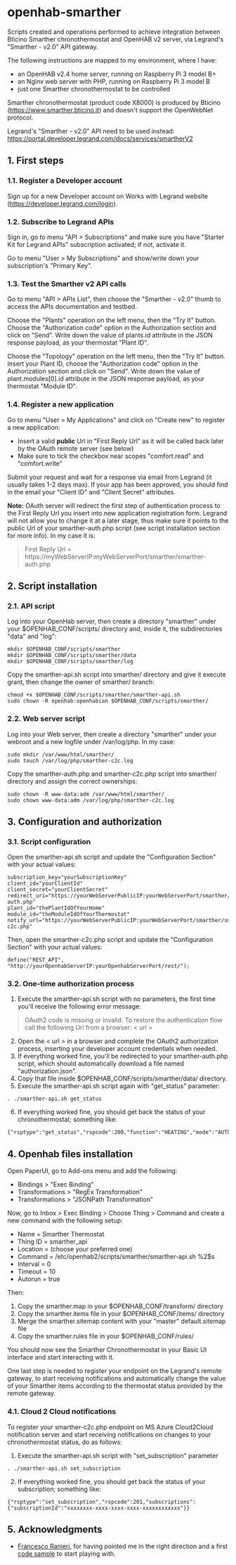 # openhab-smarther
Scripts created and operations performed to achieve integration between Bticino Smarther chronothermostat and OpenHAB v2 server, via Legrand's "Smarther - v2.0" API gateway. 

The following instructions are mapped to my environment, where I have:
- an OpenHAB v2.4 home server, running on Raspberry Pi 3 model B+
- an Nginx web server with PHP, running on Raspberry Pi 3 model B
- just one Smarther chronothermostat to be controlled 

Smarther chronothermostat (product code X8000) is produced by Bticino (https://www.smarther.bticino.it) and doesn't support the OpenWebNet protocol.

Legrand's "Smarther - v2.0" API need to be used instead: https://portal.developer.legrand.com/docs/services/smartherV2

## 1. First steps

### 1.1. Register a Developer account
Sign up for a new Developer account on Works with Legrand website (https://developer.legrand.com/login).

### 1.2. Subscribe to Legrand APIs
Sign in, go to menu "API > Subscriptions" and make sure you have "Starter Kit for Legrand APIs" subscription activated; if not, activate it.

Go to menu "User > My Subscriptions" and show/write down your subscription's "Primary Key".

### 1.3. Test the Smarther v2 API calls
Go to menu "API > APIs List", then choose the "Smarther - v2.0" thumb to access the APIs documentation and testbed.

Choose the "Plants" operation on the left menu, then the "Try It" button. Choose the "Authorization code" option in the Authorization section and click on "Send". Write down the value of plants.id attribute in the JSON response payload, as your thermostat "Plant ID".

Choose the "Topology" operation on the left menu, then the "Try It" button. Insert your Plant ID, choose the "Authorization code" option in the Authorization section and click on "Send". Write down the value of plant.modules[0].id attribute in the JSON response payload, as your thermostat "Module ID".

### 1.4. Register a new application
Go to menu "User > My Applications" and click on "Create new" to register a new application:
- Insert a valid **public** Url in "First Reply Url" as it will be called back later by the OAuth remote server (see below) 
- Make sure to tick the checkbox near scopes "comfort.read" and "comfort.write"

Submit your request and wait for a response via email from Legrand (it usually takes 1-2 days max).
If your app has been approved, you should find in the email your "Client ID" and "Client Secret" attributes.

**Note:** OAuth server will redirect the first step of authentication process to the First Reply Url you insert into new application registration form. Legrand will not allow you to change it at a later stage, thus make sure it points to the public Url of your smarther-auth.php script (see script installation section for more info).
In my case it is:

> First Reply Url = https://myWebServerIP:myWebServerPort/smarther/smarther-auth.php

## 2. Script installation

### 2.1. API script
Log into your OpenHab server, then create a directory "smarther" under your $OPENHAB_CONF/scripts/ directory and, inside it, the subdirectories "data" and "log":
```
mkdir $OPENHAB_CONF/scripts/smarther
mkdir $OPENHAB_CONF/scripts/smarther/data
mkdir $OPENHAB_CONF/scripts/smarther/log
```

Copy the smarther-api.sh script into smarther/ directory and give it execute grant, then change the owner of smarther/ branch:
```
chmod +x $OPENHAB_CONF/scripts/smarther/smarther-api.sh
sudo chown -R openhab:openhabian $OPENHAB_CONF/scripts/smarther/
```

### 2.2. Web server script
Log into your Web server, then create a directory "smarther" under your webroot and a new logfile under /var/log/php.
In my case:
```
sudo mkdir /var/www/html/smarther/
sudo touch /var/log/php/smarther-c2c.log
```

Copy the smarther-auth.php and smarther-c2c.php script into smarther/ directory and assign the correct ownerships:
```
sudo chown -R www-data:adm /var/www/html/smarther/
sudo chown www-data:adm /var/log/php/smarther-c2c.log
```

## 3. Configuration and authorization

### 3.1. Script configuration
Open the smarther-api.sh script and update the "Configuration Section" with your actual values:
```
subscription_key="yourSubscriptionKey"
client_id="yourClientId"
client_secret="yourClientSecret"
redirect_uri="https://yourWebServerPublicIP:yourWebServerPort/smarther/smarther-auth.php"
plant_id="thePlantIdOfYourHome"
module_id="theModuleIdOfYourThermostat"
notify_url="https://yourWebServerPublicIP:yourWebServerPort/smarther/smarther-c2c.php"
```
Then, open the smarther-c2c.php script and update the "Configuration Section" with your actual values:
```
define("REST_API", "http://yourOpenhabServerIP:yourOpenhabServerPort/rest/");
```

### 3.2. One-time authorization process
1. Execute the smarther-api.sh script with no parameters, the first time you'll receive the following error message:
> OAuth2 code is missing or invalid. To restore the authentication flow call the following Url from a browser: < url >
2. Open the < url > in a browser and complete the OAuth2 authorization process, inserting your developer account credentials when needed.
3. If everything worked fine, you'll be redirected to your smarther-auth.php script, which should automatically download a file named "authorization.json".
4. Copy that file inside $OPENHAB_CONF/scripts/smarther/data/ directory.
5. Execute the smarther-api.sh script again with "get_status" parameter:
```
. ./smarther-api.sh get_status
```
6. If everything worked fine, you should get back the status of your chronothermostat; something like:
```
{"rsptype":"get_status","rspcode":200,"function":"HEATING","mode":"AUTOMATIC","setpoint":7,"program":1,"time":"forever","tempformat":"C","status":"INACTIVE","temperature":19.3,"humidity":43.5}
```

## 4. Openhab files installation
Open PaperUI, go to Add-ons menu and add the following:
- Bindings > "Exec Binding"
- Transformations > "RegEx Transformation"
- Transformations > "JSONPath Transformation"

Now, go to Inbox > Exec Binding > Choose Thing > Command and create a new command with the following setup:
- Name = Smarther Thermostat
- Thing ID = smarther_api
- Location = (choose your preferred one)
- Command = /etc/openhab2/scripts/smarther/smarther-api.sh %2$s
- Interval = 0
- Timeout = 10
- Autorun = true

Then:
1. Copy the smarther.map in your $OPENHAB_CONF/transform/ directory
2. Copy the smarther.items file in your $OPENHAB_CONF/items/ directory
3. Merge the smarther.sitemap content with your "master" default.sitemap file
4. Copy the smarther.rules file in your $OPENHAB_CONF/rules/

You should now see the Smarther Chronothermostat in your Basic UI interface and start interacting with it.

One last step is needed to register your endpoint on the Legrand's remote gateway, to start receiving notifications and automatically change the value of your Smarther items according to the thermostat status provided by the remote gateway.

### 4.1. Cloud 2 Cloud notifications
To register your smarther-c2c.php endpoint on MS Azure Cloud2Cloud notification server and start receiving notifications on changes to your chronothermostat status, do as follows:
1. Execute the smarther-api.sh script with "set_subscription" parameter
```
. ./smarther-api.sh set_subscription
```
2. If everything worked fine, you should get back the status of your subscription; something like:
```
{"rsptype":"set_subscription","rspcode":201,"subscriptions":{"subscriptionId":"xxxxxxxx-xxxx-xxxx-xxxx-xxxxxxxxxxxx"}}
```

## 5. Acknowledgments
- [Francesco Ranieri](https://community.openhab.org/u/francesco_ranieri/), for having pointed me in the right direction and a first [code sample](https://community.openhab.org/t/bticino-smarther-thermostat/39621/13) to start playing with.
